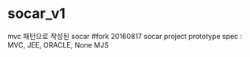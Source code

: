 # socar_v1
mvc 패턴으로 작성된 socar
#fork 20160817
socar project prototype
spec : MVC, JEE, ORACLE, None MJS
